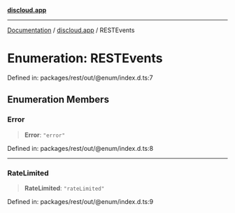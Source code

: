 [**discloud.app**](../README.md)

***

[Documentation](../../packages.md) / [discloud.app](../README.md) / RESTEvents

# Enumeration: RESTEvents

Defined in: packages/rest/out/@enum/index.d.ts:7

## Enumeration Members

### Error

> **Error**: `"error"`

Defined in: packages/rest/out/@enum/index.d.ts:8

***

### RateLimited

> **RateLimited**: `"rateLimited"`

Defined in: packages/rest/out/@enum/index.d.ts:9
